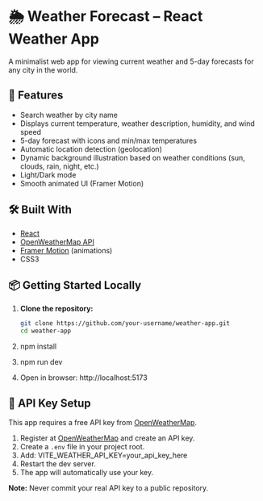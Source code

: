# 🌦️ Weather Forecast – React Weather App

A minimalist web app for viewing current weather and 5-day forecasts for any city in the world.

## 🚀 Features

- Search weather by city name
- Displays current temperature, weather description, humidity, and wind speed
- 5-day forecast with icons and min/max temperatures
- Automatic location detection (geolocation)
- Dynamic background illustration based on weather conditions (sun, clouds, rain, night, etc.)
- Light/Dark mode
- Smooth animated UI (Framer Motion)

## 🛠️ Built With

- [React](https://reactjs.org/)
- [OpenWeatherMap API](https://openweathermap.org/api)
- [Framer Motion](https://www.framer.com/motion/) (animations)
- CSS3

## 📦 Getting Started Locally

1. **Clone the repository:**

   ```bash
   git clone https://github.com/your-username/weather-app.git
   cd weather-app
   ```

2. npm install
3. npm run dev
4. Open in browser:
   http://localhost:5173

## 🔑 API Key Setup

This app requires a free API key from [OpenWeatherMap](https://openweathermap.org/api).

1. Register at [OpenWeatherMap](https://home.openweathermap.org/users/sign_up) and create an API key.
2. Create a `.env` file in your project root.
3. Add:
   VITE_WEATHER_API_KEY=your_api_key_here
4. Restart the dev server.
5. The app will automatically use your key.

**Note:** Never commit your real API key to a public repository.
